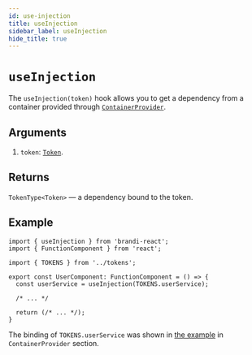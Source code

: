 ```yaml
---
id: use-injection
title: useInjection
sidebar_label: useInjection
hide_title: true
---
```


# `useInjection`

The `useInjection(token)` hook allows you to get a dependency
from a container provided through [`ContainerProvider`](./container-provider.md).

## Arguments

1. `token`: [`Token`](../reference/pointers-and-registrators.md#tokentdescription).

## Returns

`TokenType<Token>` — a dependency bound to the token.

## Example

```tsx
import { useInjection } from 'brandi-react';
import { FunctionComponent } from 'react';

import { TOKENS } from '../tokens';

export const UserComponent: FunctionComponent = () => {
  const userService = useInjection(TOKENS.userService);

  /* ... */

  return (/* ... */);
}
```

The binding of `TOKENS.userService` was shown
in [the example](./container-provider.md#providing-a-modules-own-container) in `ContainerProvider` section.
